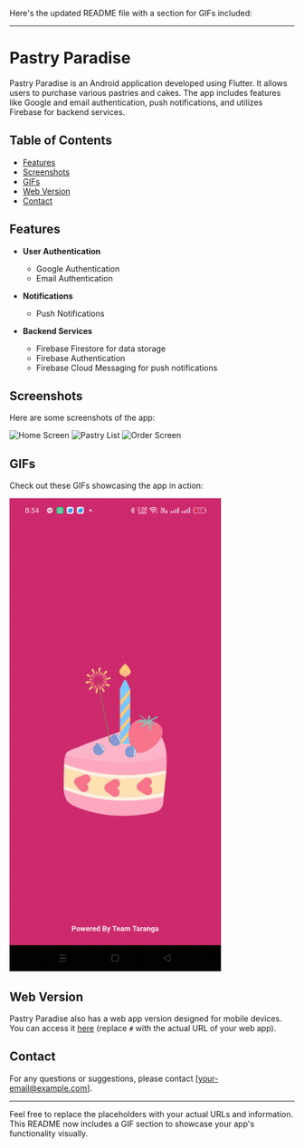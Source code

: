 Here's the updated README file with a section for GIFs included:

---

# Pastry Paradise

Pastry Paradise is an Android application developed using Flutter. It allows users to purchase various pastries and cakes. The app includes features like Google and email authentication, push notifications, and utilizes Firebase for backend services.

## Table of Contents

- [Features](#features)
- [Screenshots](#screenshots)
- [GIFs](#gifs)
- [Web Version](#web-version)
- [Contact](#contact)

## Features

- **User Authentication**
  - Google Authentication
  - Email Authentication

- **Notifications**
  - Push Notifications

- **Backend Services**
  - Firebase Firestore for data storage
  - Firebase Authentication
  - Firebase Cloud Messaging for push notifications

## Screenshots

Here are some screenshots of the app:

![Home Screen](https://github.com/sakibahmedshanto/pastryparadise/1.jpg)
![Pastry List](https://github.com/yourusername/yourrepository/raw/main/assets/pastry_list.png)
![Order Screen](https://github.com/yourusername/yourrepository/raw/main/assets/order.png)

## GIFs

Check out these GIFs showcasing the app in action:

![App Demo](gif.gif)

## Web Version

Pastry Paradise also has a web app version designed for mobile devices. You can access it [here](#) (replace `#` with the actual URL of your web app).

## Contact

For any questions or suggestions, please contact [your-email@example.com].

---

Feel free to replace the placeholders with your actual URLs and information. This README now includes a GIF section to showcase your app's functionality visually.
